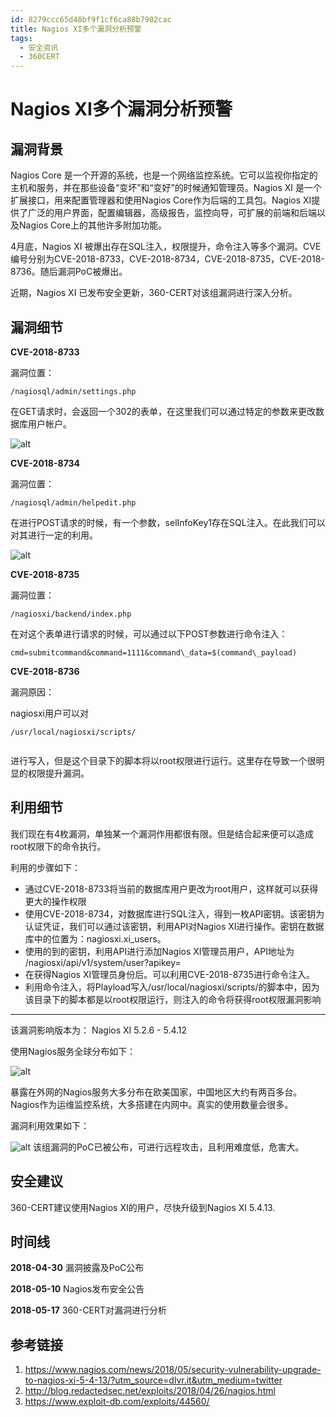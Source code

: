 ```yaml
---
id: 8279ccc65d48bf9f1cf6ca88b7902cac
title: Nagios XI多个漏洞分析预警
tags: 
  - 安全资讯
  - 360CERT
---
```


# Nagios XI多个漏洞分析预警

漏洞背景
----


Nagios Core 是一个开源的系统，也是一个网络监控系统。它可以监视你指定的主机和服务，并在那些设备“变坏”和“变好”的时候通知管理员。Nagios XI 是一个扩展接口，用来配置管理器和使用Nagios Core作为后端的工具包。Nagios XI提供了广泛的用户界面，配置编辑器，高级报告，监控向导，可扩展的前端和后端以及Nagios Core上的其他许多附加功能。


4月底，Nagios XI 被爆出存在SQL注入，权限提升，命令注入等多个漏洞。CVE编号分别为CVE-2018-8733，CVE-2018-8734，CVE-2018-8735，CVE-2018-8736。随后漏洞PoC被爆出。


近期，Nagios XI 已发布安全更新，360-CERT对该组漏洞进行深入分析。


漏洞细节
----


**CVE-2018-8733**


漏洞位置：



```
/nagiosql/admin/settings.php

```
在GET请求时，会返回一个302的表单，在这里我们可以通过特定的参数来更改数据库用户帐户。


![alt](https://p403.ssl.qhimgs4.com/t01fd8a95abe6bfd084.png)


**CVE-2018-8734**


漏洞位置：



```
/nagiosql/admin/helpedit.php

```
在进行POST请求的时候，有一个参数，selInfoKey1存在SQL注入。在此我们可以对其进行一定的利用。


![alt](https://p403.ssl.qhimgs4.com/t010a256cdd8e169fa2.png)


**CVE-2018-8735**


漏洞位置：



```
/nagiosxi/backend/index.php

```
在对这个表单进行请求的时候，可以通过以下POST参数进行命令注入：



```
cmd=submitcommand&command=1111&command\_data=$(command\_payload)

```
**CVE-2018-8736**


漏洞原因：


nagiosxi用户可以对



```
/usr/local/nagiosxi/scripts/


```
进行写入，但是这个目录下的脚本将以root权限进行运行。这里存在导致一个很明显的权限提升漏洞。


利用细节
----


我们现在有4枚漏洞，单独某一个漏洞作用都很有限。但是结合起来便可以造成root权限下的命令执行。


利用的步骤如下：


* 通过CVE-2018-8733将当前的数据库用户更改为root用户，这样就可以获得更大的操作权限
* 使用CVE-2018-8734，对数据库进行SQL注入，得到一枚API密钥。该密钥为认证凭证，我们可以通过该密钥，利用API对Nagios XI进行操作。密钥在数据库中的位置为：nagiosxi.xi\_users。
* 使用的到的密钥，利用API进行添加Nagios XI管理员用户，API地址为 /nagiosxi/api/v1/system/user?apikey=
* 在获得Nagios XI管理员身份后。可以利用CVE-2018-8735进行命令注入。
* 利用命令注入，将Playload写入/usr/local/nagiosxi/scripts/的脚本中，因为该目录下的脚本都是以root权限运行，则注入的命令将获得root权限漏洞影响
----


该漏洞影响版本为：
Nagios XI 5.2.6 - 5.4.12


使用Nagios服务全球分布如下：


![alt](https://p403.ssl.qhimgs4.com/t01009fb32e5186c536.png)


暴露在外网的Nagios服务大多分布在欧美国家，中国地区大约有两百多台。Nagios作为运维监控系统，大多搭建在内网中。真实的使用数量会很多。


漏洞利用效果如下：


![alt](https://p403.ssl.qhimgs4.com/t01d7d30874515d4ef0.jpeg)
该组漏洞的PoC已被公布，可进行远程攻击，且利用难度低，危害大。


安全建议
----


360-CERT建议使用Nagios XI的用户，尽快升级到Nagios XI 5.4.13.


时间线
---


**2018-04-30** 漏洞披露及PoC公布


**2018-05-10** Nagios发布安全公告


**2018-05-17** 360-CERT对漏洞进行分析


参考链接
----


1. <https://www.nagios.com/news/2018/05/security-vulnerability-upgrade-to-nagios-xi-5-4-13/?utm_source=dlvr.it&utm_medium=twitter>
2. <http://blog.redactedsec.net/exploits/2018/04/26/nagios.html>
3. <https://www.exploit-db.com/exploits/44560/>


